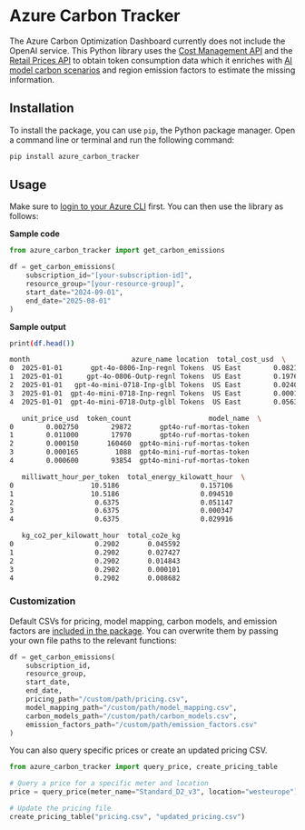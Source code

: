 # Azure Carbon Tracker
The Azure Carbon Optimization Dashboard currently does not include the OpenAI service. This Python library uses the [Cost Management API](https://learn.microsoft.com/en-us/rest/api/cost-management/) and the [Retail Prices API](https://learn.microsoft.com/en-us/rest/api/cost-management/retail-prices/azure-retail-prices) to obtain token consumption data which it enriches with [AI model carbon scenarios](https://github.com/borisruf/carbon-footprint-modeling-tool?tab=readme-ov-file#ai-model-inferences) and region emission factors to estimate the missing information.

## Installation

To install the package, you can use `pip`, the Python package manager. Open a command line or terminal and run the following command:

```bash
pip install azure_carbon_tracker
```

## Usage

Make sure to [login to your Azure CLI](https://learn.microsoft.com/en-us/cli/azure/authenticate-azure-cli?view=azure-cli-latest) first. You can then use the library as follows:

__Sample code__
```python
from azure_carbon_tracker import get_carbon_emissions

df = get_carbon_emissions(
    subscription_id="[your-subscription-id]",
    resource_group="[your-resource-group]",
    start_date="2024-09-01",
    end_date="2025-08-01"
)
```



__Sample output__
```bash
print(df.head())

month                         azure_name location  total_cost_usd  \
0  2025-01-01       gpt-4o-0806-Inp-regnl Tokens  US East        0.08215   
1  2025-01-01      gpt-4o-0806-Outp-regnl Tokens  US East        0.197672   
2  2025-01-01   gpt-4o-mini-0718-Inp-glbl Tokens  US East        0.024068 
3  2025-01-01  gpt-4o-mini-0718-Inp-regnl Tokens  US East        0.00018   
4  2025-01-01  gpt-4o-mini-0718-Outp-glbl Tokens  US East        0.056312   

   unit_price_usd  token_count                   model_name  \
0        0.002750        29872       gpt4o-ruf-mortas-token   
1        0.011000        17970       gpt4o-ruf-mortas-token   
2        0.000150       160460  gpt4o-mini-ruf-mortas-token   
3        0.000165         1088  gpt4o-mini-ruf-mortas-token   
4        0.000600        93854  gpt4o-mini-ruf-mortas-token   

   milliwatt_hour_per_token  total_energy_kilowatt_hour  \
0                   10.5186                    0.157106   
1                   10.5186                    0.094510   
2                    0.6375                    0.051147   
3                    0.6375                    0.000347   
4                    0.6375                    0.029916   

   kg_co2_per_kilowatt_hour  total_co2e_kg  
0                    0.2902       0.045592  
1                    0.2902       0.027427  
2                    0.2902       0.014843  
3                    0.2902       0.000101  
4                    0.2902       0.008682  
```

### Customization

Default CSVs for pricing, model mapping, carbon models, and emission factors are [included in the package](https://github.com/borisruf/azure_carbon_tracker/tree/main/azure_carbon_tracker/data). You can overwrite them by passing your own file paths to the relevant functions:

```python
df = get_carbon_emissions(
    subscription_id,
    resource_group,
    start_date,
    end_date,
    pricing_path="/custom/path/pricing.csv",
    model_mapping_path="/custom/path/model_mapping.csv",
    carbon_models_path="/custom/path/carbon_models.csv",
    emission_factors_path="/custom/path/emission_factors.csv"
)
```

You can also query specific prices or create an updated pricing CSV. 

```python
from azure_carbon_tracker import query_price, create_pricing_table

# Query a price for a specific meter and location
price = query_price(meter_name="Standard_D2_v3", location="westeurope")

# Update the pricing file
create_pricing_table("pricing.csv", "updated_pricing.csv")
```
